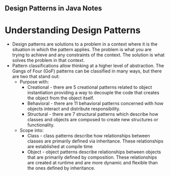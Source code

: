 ## Design Patterns in Java Notes

# Understanding Design Patterns
- Design patterns are solutions to a problem in a context where it is the situation in which the pattern applies. The problem is what you are trying to achieve and any constraints of the context. The solution is what solves the problem in that context.
- Pattern classifications allow thinking at a higher level of abstraction. The Gangs of Four (GoF) patterns can be classified in many ways, but there are two that stand out:
	- Purpose with:
		- Creational - there are 5 creational patterns related to object instantiation providing a way to decouple the code that creates the object from the object itself.
		- Behavioral - there are 11 behavioral patterns concerned with how objects interact and distribute responsibility.
		- Structural - there are 7 structural patterns which describe how classes and objects are composed to create new structures or functionality. 
	- Scope into:
		- Class - class patterns describe how relationships between classes are primarily defined via inheritance. These relationships are established at compile time
		- Object - object patterns describe relationships between objects that are primarily defined by composition. These relationships are created at runtime and are more dynamic and flexible than the ones defined by inheritance.

